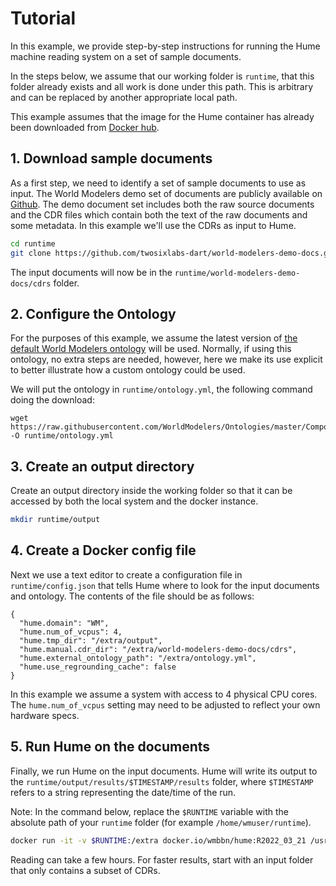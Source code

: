 # Tutorial
In this example, we provide step-by-step instructions for running the Hume machine reading system on a set of sample documents.

In the steps below, we assume that our working folder is `runtime`, that this folder already exists and all work is done under this path. This is arbitrary and can be replaced by another appropriate local path.

This example assumes that the image for the Hume container has already been downloaded from [Docker hub](https://hub.docker.com/r/wmbbn/hume).

## 1. Download sample documents
As a first step, we need to identify a set of sample documents to use as input. The World Modelers demo set of documents are publicly available on [Github](https://github.com/twosixlabs-dart/world-modelers-demo-docs). The demo document set includes both the raw source documents and the CDR files which contain both the text of the raw documents and some metadata. In this example we'll use the CDRs as input to Hume.

```bash
cd runtime
git clone https://github.com/twosixlabs-dart/world-modelers-demo-docs.git
```

The input documents will now be in the `runtime/world-modelers-demo-docs/cdrs` folder.

## 2. Configure the Ontology
For the purposes of this example, we assume the latest version of [the default World Modelers ontology](https://github.com/WorldModelers/Ontologies/blob/master/CompositionalOntology_metadata.yml) will be used. Normally, if using this ontology, no extra steps are needed, however, here we make its use explicit to better illustrate how a custom ontology could be used.

We will put the ontology in `runtime/ontology.yml`, the following command doing the download:

```
wget https://raw.githubusercontent.com/WorldModelers/Ontologies/master/CompositionalOntology_metadata.yml -O runtime/ontology.yml
```

## 3. Create an output directory
Create an output directory inside the working folder so that it can be accessed by both the local system and the docker instance.

```bash
mkdir runtime/output
```
## 4. Create a Docker config file
Next we use a text editor to create a configuration file in `runtime/config.json` that tells Hume where to look for the input documents and ontology. The contents of the file should be as follows:

```
{
  "hume.domain": "WM",
  "hume.num_of_vcpus": 4,
  "hume.tmp_dir": "/extra/output",
  "hume.manual.cdr_dir": "/extra/world-modelers-demo-docs/cdrs",
  "hume.external_ontology_path": "/extra/ontology.yml",
  "hume.use_regrounding_cache": false
}
```

In this example we assume a system with access to 4 physical CPU cores. The `hume.num_of_vcpus` setting may need to be adjusted to reflect your own hardware specs.

## 5. Run Hume on the documents
Finally, we run Hume on the input documents. Hume will write its output to the `runtime/output/results/$TIMESTAMP/results` folder, where `$TIMESTAMP` refers to a string representing the date/time of the run.

Note: In the command below, replace the `$RUNTIME` variable with the absolute path of your `runtime` folder (for example `/home/wmuser/runtime`).

```bash
docker run -it -v $RUNTIME:/extra docker.io/wmbbn/hume:R2022_03_21 /usr/local/envs/py3-jni/bin/python3 /wm_rootfs/git/Hume/src/python/dart_integration/manual_processing.py
```

Reading can take a few hours. For faster results, start with an input folder that only contains a subset of CDRs.
